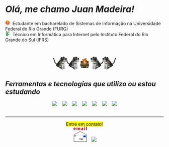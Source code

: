# _Olá, me chamo Juan Madeira!_

<img src="./img/furg.png" width="15">&nbsp;&nbsp;Estudante em bacharelado de Sistemas de Informação na Universidade Federal do Rio Grande (FURG) 
<br>
<img src="./img/if.png" width="15">&nbsp;&nbsp;Técnico em Informática para Internet pelo Instituto Federal do Rio Grande do Sul (IFRS)

<br>
<p align="center"><img src="./img/cats.gif" width="200"></p>

## _Ferramentas e tecnologias que utilizo ou estou estudando_
<div align="center">
    <img src="https://cdn.jsdelivr.net/gh/devicons/devicon@latest/icons/javascript/javascript-original.svg" width="50">
    &nbsp;&nbsp;
    <img src="https://cdn.jsdelivr.net/gh/devicons/devicon@latest/icons/react/react-original.svg" width="50">
    &nbsp;&nbsp;
    <img src="https://cdn.jsdelivr.net/gh/devicons/devicon@latest/icons/python/python-original.svg" width="50">
    &nbsp;&nbsp;
    <img src="https://cdn.jsdelivr.net/gh/devicons/devicon@latest/icons/pytorch/pytorch-original.svg" width="50">
    &nbsp;&nbsp;
    <img src="https://cdn.jsdelivr.net/gh/devicons/devicon@latest/icons/php/php-original.svg" width="50">
    &nbsp;&nbsp;
    <img src="https://cdn.jsdelivr.net/gh/devicons/devicon@latest/icons/postgresql/postgresql-original.svg" width="45">
    &nbsp;&nbsp;
    <img src="https://cdn.jsdelivr.net/gh/devicons/devicon@latest/icons/mysql/mysql-original.svg" width="35">
</div>
<br>

---

<div align="center">
    <mark>Entre em contato!</mark>
    <br>
    <a href="mailto:juan.madeira@furg.br"><img src="./img/email.gif" width="45"></a>
    &nbsp;&nbsp;
    <a href="https://www.linkedin.com/in/juan-madeira" target="_blank"><img src="https://cdn.jsdelivr.net/gh/devicons/devicon@latest/icons/linkedin/linkedin-original.svg" width="45"></a>
</div>